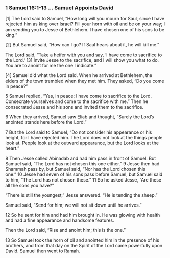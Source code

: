 ### 1 Samuel 16:1-13 ... Samuel Appoints David
[1] The Lord said to Samuel, “How long will you mourn for Saul, since I have rejected him as king over Israel? Fill your horn with oil and be on your way; I am sending you to Jesse of Bethlehem. I have chosen one of his sons to be king.”

[2] But Samuel said, “How can I go? If Saul hears about it, he will kill me.”

The Lord said, “Take a heifer with you and say, ‘I have come to sacrifice to the Lord.’ [3] Invite Jesse to the sacrifice, and I will show you what to do. You are to anoint for me the one I indicate.”

[4] Samuel did what the Lord said. When he arrived at Bethlehem, the elders of the town trembled when they met him. They asked, “Do you come in peace?”

5 Samuel replied, “Yes, in peace; I have come to sacrifice to the Lord. Consecrate yourselves and come to the sacrifice with me.” Then he consecrated Jesse and his sons and invited them to the sacrifice.

6 When they arrived, Samuel saw Eliab and thought, “Surely the Lord’s anointed stands here before the Lord.”

7 But the Lord said to Samuel, “Do not consider his appearance or his height, for I have rejected him. The Lord does not look at the things people look at. People look at the outward appearance, but the Lord looks at the heart.”

8 Then Jesse called Abinadab and had him pass in front of Samuel. But Samuel said, “The Lord has not chosen this one either.” 9 Jesse then had Shammah pass by, but Samuel said, “Nor has the Lord chosen this one.” 10 Jesse had seven of his sons pass before Samuel, but Samuel said to him, “The Lord has not chosen these.” 11 So he asked Jesse, “Are these all the sons you have?”

“There is still the youngest,” Jesse answered. “He is tending the sheep.”

Samuel said, “Send for him; we will not sit down until he arrives.”

12 So he sent for him and had him brought in. He was glowing with health and had a fine appearance and handsome features.

Then the Lord said, “Rise and anoint him; this is the one.”

13 So Samuel took the horn of oil and anointed him in the presence of his brothers, and from that day on the Spirit of the Lord came powerfully upon David. Samuel then went to Ramah.